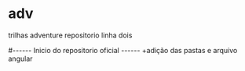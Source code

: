 # adv
trilhas adventure repositorio
linha dois

#------ Inicio do repositorio oficial ------
+adição das pastas e arquivo angular
